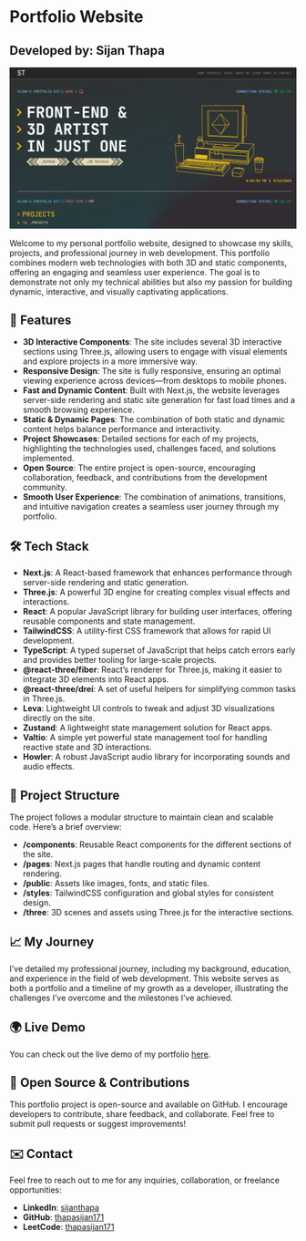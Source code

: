# Portfolio Website

## Developed by: Sijan Thapa

<img src="https://raw.githubusercontent.com/thapasijan171/assets/main/Screenshot%202024-09-12%20200505.png" width="680px" />

Welcome to my personal portfolio website, designed to showcase my skills, projects, and professional journey in web development. This portfolio combines modern web technologies with both 3D and static components, offering an engaging and seamless user experience. The goal is to demonstrate not only my technical abilities but also my passion for building dynamic, interactive, and visually captivating applications.

## 🚀 Features

- **3D Interactive Components**: The site includes several 3D interactive sections using Three.js, allowing users to engage with visual elements and explore projects in a more immersive way.
- **Responsive Design**: The site is fully responsive, ensuring an optimal viewing experience across devices—from desktops to mobile phones.
- **Fast and Dynamic Content**: Built with Next.js, the website leverages server-side rendering and static site generation for fast load times and a smooth browsing experience.
- **Static & Dynamic Pages**: The combination of both static and dynamic content helps balance performance and interactivity.
- **Project Showcases**: Detailed sections for each of my projects, highlighting the technologies used, challenges faced, and solutions implemented.
- **Open Source**: The entire project is open-source, encouraging collaboration, feedback, and contributions from the development community.
- **Smooth User Experience**: The combination of animations, transitions, and intuitive navigation creates a seamless user journey through my portfolio.

## 🛠 Tech Stack

- **Next.js**: A React-based framework that enhances performance through server-side rendering and static generation.
- **Three.js**: A powerful 3D engine for creating complex visual effects and interactions.
- **React**: A popular JavaScript library for building user interfaces, offering reusable components and state management.
- **TailwindCSS**: A utility-first CSS framework that allows for rapid UI development.
- **TypeScript**: A typed superset of JavaScript that helps catch errors early and provides better tooling for large-scale projects.
- **@react-three/fiber**: React’s renderer for Three.js, making it easier to integrate 3D elements into React apps.
- **@react-three/drei**: A set of useful helpers for simplifying common tasks in Three.js.
- **Leva**: Lightweight UI controls to tweak and adjust 3D visualizations directly on the site.
- **Zustand**: A lightweight state management solution for React apps.
- **Valtio**: A simple yet powerful state management tool for handling reactive state and 3D interactions.
- **Howler**: A robust JavaScript audio library for incorporating sounds and audio effects.

## 📂 Project Structure

The project follows a modular structure to maintain clean and scalable code. Here’s a brief overview:

- **/components**: Reusable React components for the different sections of the site.
- **/pages**: Next.js pages that handle routing and dynamic content rendering.
- **/public**: Assets like images, fonts, and static files.
- **/styles**: TailwindCSS configuration and global styles for consistent design.
- **/three**: 3D scenes and assets using Three.js for the interactive sections.

## 📈 My Journey

I’ve detailed my professional journey, including my background, education, and experience in the field of web development. This website serves as both a portfolio and a timeline of my growth as a developer, illustrating the challenges I’ve overcome and the milestones I’ve achieved.

## 🌍 Live Demo

You can check out the live demo of my portfolio [here](https://sijanthapa.vercel.app/).

## 📂 Open Source & Contributions

This portfolio project is open-source and available on GitHub. I encourage developers to contribute, share feedback, and collaborate. Feel free to submit pull requests or suggest improvements!

## ✉️ Contact

Feel free to reach out to me for any inquiries, collaboration, or freelance opportunities:

- **LinkedIn**: [sijanthapa](https://www.linkedin.com/in/sijanthapa/)
- **GitHub**: [thapasijan171](https://github.com/thapasijan171)
- **LeetCode**: [thapasijan171](https://leetcode.com/thapasijan171)
